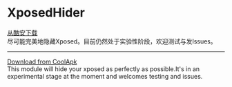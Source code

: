 # XposedHider

[从酷安下载](https://www.coolapk.com/apk/190274)  
尽可能完美地隐藏Xposed。目前仍然处于实验性阶段，欢迎测试与发Issues。

---  
[Download from CoolApk](https://www.coolapk.com/apk/190274)  
This module will hide your xposed as perfectly as possible.It's in an experimental stage at the moment and welcomes testing and issues.
